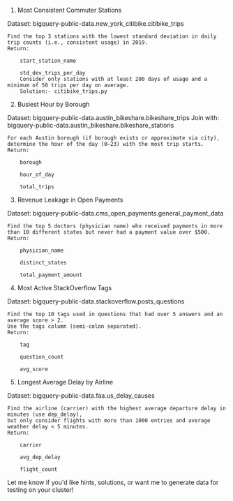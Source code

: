 1. Most Consistent Commuter Stations

Dataset: bigquery-public-data.new_york_citibike.citibike_trips

    Find the top 3 stations with the lowest standard deviation in daily trip counts (i.e., consistent usage) in 2019.
    Return:

        start_station_name

        std_dev_trips_per_day
        Consider only stations with at least 200 days of usage and a minimum of 50 trips per day on average.
        Solution:- citibike_trips.py

2. Busiest Hour by Borough

Dataset: bigquery-public-data.austin_bikeshare.bikeshare_trips
Join with: bigquery-public-data.austin_bikeshare.bikeshare_stations

    For each Austin borough (if borough exists or approximate via city), determine the hour of the day (0–23) with the most trip starts.
    Return:

        borough

        hour_of_day

        total_trips

3. Revenue Leakage in Open Payments

Dataset: bigquery-public-data.cms_open_payments.general_payment_data

    Find the top 5 doctors (physician name) who received payments in more than 10 different states but never had a payment value over $500.
    Return:

        physician_name

        distinct_states

        total_payment_amount

4. Most Active StackOverflow Tags

Dataset: bigquery-public-data.stackoverflow.posts_questions

    Find the top 10 tags used in questions that had over 5 answers and an average score > 2.
    Use the tags column (semi-colon separated).
    Return:

        tag

        question_count

        avg_score

5. Longest Average Delay by Airline

Dataset: bigquery-public-data.faa.us_delay_causes

    Find the airline (carrier) with the highest average departure delay in minutes (use dep_delay),
    but only consider flights with more than 1000 entries and average weather delay < 5 minutes.
    Return:

        carrier

        avg_dep_delay

        flight_count

Let me know if you'd like hints, solutions, or want me to generate data for testing on your cluster!